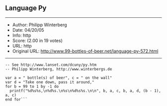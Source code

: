 
## Language Py ##
---
- Author: Philipp Winterberg
- Date: 04/20/05
- Info: http
- Score:  (2.00 in 19 votes)
- URL: http
- Original URL: http://www.99-bottles-of-beer.net/language-py-572.html
---

```-- Py version of 99 Bottles of beer (Bottles.py)
-- See http://www.lanset.com/dcuny/py.htm
-- Philipp Winterberg, http://www.winterbergs.de
  
var a = " bottle(s) of beer", c = " on the wall"
var d = "Take one down, pass it around,"
for b = 99 to 1 by -1 do 
  printf("%d%s%s,\n%d%s.\n%s\n%d%s%s.\n\n", b, a, c, b, a, d, (b - 1), a, c)
end for```